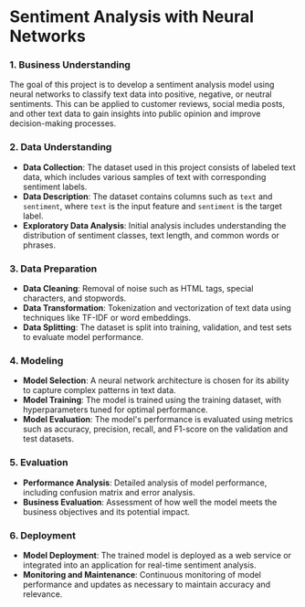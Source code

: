 # Sentiment Analysis with Neural Networks

### 1. Business Understanding

The goal of this project is to develop a sentiment analysis model using neural networks to classify text data into positive, negative, or neutral sentiments. This can be applied to customer reviews, social media posts, and other text data to gain insights into public opinion and improve decision-making processes.

### 2. Data Understanding

- **Data Collection**: The dataset used in this project consists of labeled text data, which includes various samples of text with corresponding sentiment labels.
- **Data Description**: The dataset contains columns such as `text` and `sentiment`, where `text` is the input feature and `sentiment` is the target label.
- **Exploratory Data Analysis**: Initial analysis includes understanding the distribution of sentiment classes, text length, and common words or phrases.

### 3. Data Preparation

- **Data Cleaning**: Removal of noise such as HTML tags, special characters, and stopwords.
- **Data Transformation**: Tokenization and vectorization of text data using techniques like TF-IDF or word embeddings.
- **Data Splitting**: The dataset is split into training, validation, and test sets to evaluate model performance.

### 4. Modeling

- **Model Selection**: A neural network architecture is chosen for its ability to capture complex patterns in text data.
- **Model Training**: The model is trained using the training dataset, with hyperparameters tuned for optimal performance.
- **Model Evaluation**: The model's performance is evaluated using metrics such as accuracy, precision, recall, and F1-score on the validation and test datasets.

### 5. Evaluation

- **Performance Analysis**: Detailed analysis of model performance, including confusion matrix and error analysis.
- **Business Evaluation**: Assessment of how well the model meets the business objectives and its potential impact.

### 6. Deployment

- **Model Deployment**: The trained model is deployed as a web service or integrated into an application for real-time sentiment analysis.
- **Monitoring and Maintenance**: Continuous monitoring of model performance and updates as necessary to maintain accuracy and relevance.
